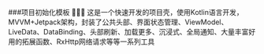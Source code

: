 ###项目初始化模板
:chicken::chicken::chicken: 这是一个快速开发的项目壳，使用Kotlin语言开发，MVVM+Jetpack架构，封装了公共头部、界面状态管理、ViewModel、LiveData、DataBinding、头部刷新、加载更多、沉浸式、全局通知、大量丰富好用的拓展函数、RxHttp网络请求等等一系列工具
